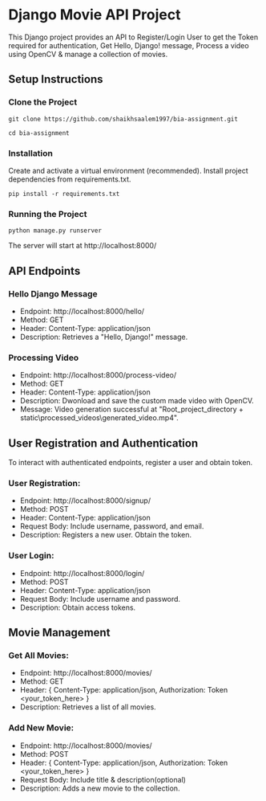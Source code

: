 # Django Movie API Project

This Django project provides an API to Register/Login User to get the Token required for authentication, Get Hello, Django! message, Process a video using OpenCV & manage a collection of movies.

## Setup Instructions

### Clone the Project

    git clone https://github.com/shaikhsaalem1997/bia-assignment.git

    cd bia-assignment

### Installation

Create and activate a virtual environment (recommended).
Install project dependencies from requirements.txt.

    pip install -r requirements.txt

### Running the Project

    python manage.py runserver

The server will start at http://localhost:8000/


## API Endpoints

### Hello Django Message

* Endpoint: http://localhost:8000/hello/
* Method: GET
* Header: Content-Type: application/json
* Description: Retrieves a "Hello, Django!" message.

### Processing Video

* Endpoint: http://localhost:8000/process-video/
* Method: GET
* Header: Content-Type: application/json
* Description: Dwonload and save the custom made video with OpenCV.
* Message: Video generation successful at "Root_project_directory + static\\processed_videos\\generated_video.mp4".

## User Registration and Authentication

To interact with authenticated endpoints, register a user and obtain token.

### User Registration:

* Endpoint: http://localhost:8000/signup/
* Method: POST
* Header: Content-Type: application/json
* Request Body: Include username, password, and email.
* Description: Registers a new user. Obtain the token.

### User Login:

* Endpoint: http://localhost:8000/login/
* Method: POST
* Header: Content-Type: application/json
* Request Body: Include username and password.
* Description: Obtain access tokens.

## Movie Management

### Get All Movies:

* Endpoint: http://localhost:8000/movies/
* Method: GET
* Header: { Content-Type: application/json, Authorization: Token <your_token_here> }
* Description: Retrieves a list of all movies.

### Add New Movie:

* Endpoint: http://localhost:8000/movies/
* Method: POST
* Header: { Content-Type: application/json, Authorization: Token <your_token_here> }
* Request Body: Include title & description(optional)
* Description: Adds a new movie to the collection.
